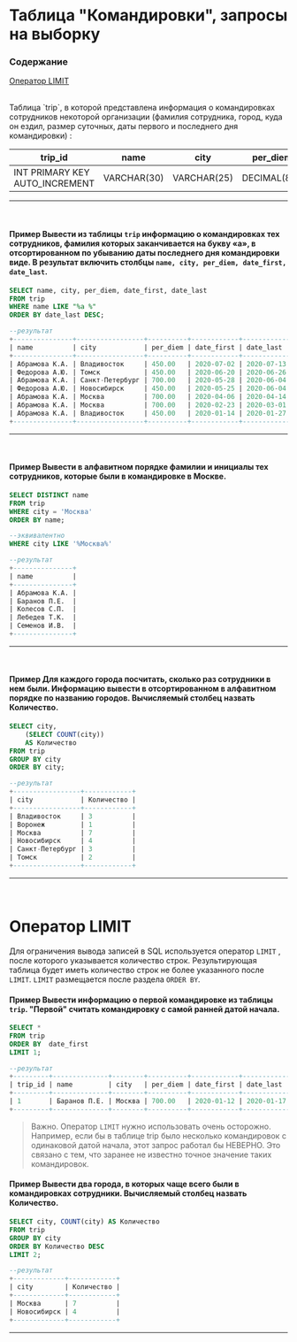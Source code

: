 # Таблица "Командировки", запросы на выборку

### Содержание
[Оператор LIMIT]()<br>

<br>
Таблица `trip`, в которой представлена информация о командировках сотрудников некоторой организации (фамилия сотрудника, город, куда он ездил, размер суточных, даты первого и последнего дня командировки) :

|trip_id | name | city | per_diem | date_first | date_last|
| -----  | -----| -----| -------- | ---------- | ---------|
|INT PRIMARY KEY AUTO_INCREMENT | VARCHAR(30) | VARCHAR(25) | DECIMAL(8,2) | DATЕ | DATE |
___
<br>

#### **Пример** Вывести из таблицы `trip` информацию о командировках тех сотрудников, фамилия которых заканчивается на букву «а», в отсортированном по убыванию даты последнего дня командировки виде. В результат включить столбцы `name, city, per_diem, date_first, date_last`.

```sql
SELECT name, city, per_diem, date_first, date_last
FROM trip
WHERE name LIKE "%а %"
ORDER BY date_last DESC;

--результат
+---------------+-----------------+----------+------------+------------+
| name          | city            | per_diem | date_first | date_last  |
+---------------+-----------------+----------+------------+------------+
| Абрамова К.А. | Владивосток     | 450.00   | 2020-07-02 | 2020-07-13 |
| Федорова А.Ю. | Томск           | 450.00   | 2020-06-20 | 2020-06-26 |
| Абрамова К.А. | Санкт-Петербург | 700.00   | 2020-05-28 | 2020-06-04 |
| Федорова А.Ю. | Новосибирск     | 450.00   | 2020-05-25 | 2020-06-04 |
| Абрамова К.А. | Москва          | 700.00   | 2020-04-06 | 2020-04-14 |
| Абрамова К.А. | Москва          | 700.00   | 2020-02-23 | 2020-03-01 |
| Абрамова К.А. | Владивосток     | 450.00   | 2020-01-14 | 2020-01-27 |
+---------------+-----------------+----------+------------+------------+
```
___
<br>

#### **Пример** Вывести в алфавитном порядке фамилии и инициалы тех сотрудников, которые были в командировке в Москве.

```SQL
SELECT DISTINCT name
FROM trip
WHERE city = 'Москва'
ORDER BY name;

--эквивалентно
WHERE city LIKE '%Москва%'

--результат
+---------------+
| name          |
+---------------+
| Абрамова К.А. |
| Баранов П.Е.  |
| Колесов С.П.  |
| Лебедев Т.К.  |
| Семенов И.В.  |
+---------------+
```
___
<br>

#### **Пример** Для каждого города посчитать, сколько раз сотрудники в нем были.  Информацию вывести в отсортированном в алфавитном порядке по названию городов. Вычисляемый столбец назвать **Количество**. 

```SQL
SELECT city, 
    (SELECT COUNT(city)) 
    AS Количество
FROM trip
GROUP BY city 
ORDER BY city;

--результат
+-----------------+------------+
| city            | Количество |
+-----------------+------------+
| Владивосток     | 3          |
| Воронеж         | 1          |
| Москва          | 7          |
| Новосибирск     | 4          |
| Санкт-Петербург | 3          |
| Томск           | 2          |
+-----------------+------------+
```
___
<br>

# Оператор LIMIT

Для ограничения вывода записей в SQL используется оператор `LIMIT` , после которого указывается количество строк.  Результирующая таблица будет иметь количество строк не более указанного после `LIMIT`. `LIMIT` размещается после раздела `ORDER BY`.

#### **Пример** Вывести информацию о первой  командировке из таблицы `trip`. "Первой" считать командировку с самой ранней датой начала.

```SQL
SELECT *
FROM trip
ORDER BY  date_first
LIMIT 1;

--результат
+---------+--------------+--------+----------+------------+------------+
| trip_id | name         | city   | per_diem | date_first | date_last  |
+---------+--------------+--------+----------+------------+------------+
| 1       | Баранов П.Е. | Москва | 700.00   | 2020-01-12 | 2020-01-17 |
+---------+--------------+--------+----------+------------+------------+
```
> Важно. Оператор `LIMIT` нужно использовать очень осторожно. Например, если бы в таблице trip было несколько командировок с одинаковой датой начала, этот запрос работал бы НЕВЕРНО. Это связано с тем, что заранее не известно точное значение таких командировок.

#### **Пример** Вывести два города, в которых чаще всего были в командировках сотрудники. Вычисляемый столбец назвать Количество.

```SQL
SELECT city, COUNT(city) AS Количество
FROM trip
GROUP BY city
ORDER BY Количество DESC
LIMIT 2;

--результат
+-------------+------------+
| city        | Количество |
+-------------+------------+
| Москва      | 7          |
| Новосибирск | 4          |
+-------------+------------+
```
___